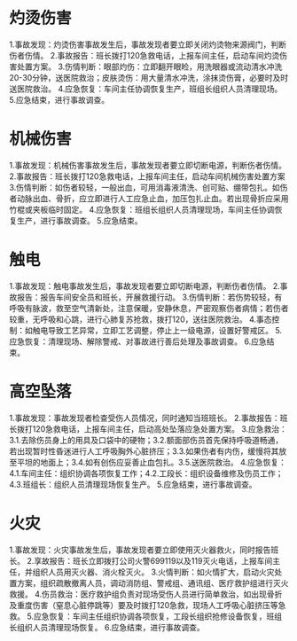 # 灼烫伤害
1.事故发现：灼烫伤害事故发生后，事故发现者要立即关闭灼烫物来源阀门，判断伤者伤情。
2.事故报告：班长拨打120急救电话，上报车间主任，启动车间灼烫伤害处置方案。
3.伤情判断：眼部灼伤：立即翻开眼睑，用洗眼器或流动清水冲洗20-30分钟，送医院救治；皮肤烫伤：用大量清水冲洗，涂抹烫伤膏，必要时及时送医院救治。
4.应急恢复：车间主任协调恢复生产，班组长组织人员清理现场。
5.应急结束，进行事故调查。
# 机械伤害
1.事故发现：机械伤害事故发生后，事故发现者要立即切断电源，判断伤者伤情。
2.事故报告：班长拨打120急救电话，上报车间主任，启动车间机械伤害处置方案
3.伤情判断：如伤者较轻，一般出血，可用消毒液清洗、创可贴、绷带包扎。如伤者动脉出血、骨折，应立即进行人工应急止血，加压包扎止血。若出现骨折应采用竹棍或夹板临时固定。
4.应急恢复：班组长组织人员清理现场，车间主任协调恢复生产，进行事故调查。
5.应急结束。
# 触电
1.事故发现：触电事故发生后，事故发现者要立即切断电源，判断伤者伤情。
2.事故报告：报告车间安全员和班长，开展救援行动。
3.伤情判断：若伤势较轻，有呼吸有脉波，救至空气清新处，注意保暖，安静休息，严密观察伤者病情；若伤者较重，无呼吸和心跳，进行心肺复苏抢救，拨打120，送往医院救治。
4.事态控制：如触电导致工艺异常，立即工艺调整，停止上一级电源，设置好警戒区。
5.应急恢复：清理现场、解除警戒、对事故进行善后处理及事故调查。
6.应急结束。
# 高空坠落
1.事故发现：事故发现者检查受伤人员情况，同时通知当班班长。
2.事故报告：班长拨打120急救电话，上报车间主任，启动高处坠落应急处置方案。
3.应急救治：3.1.去除伤员身上的用具及口袋中的硬物；3.2.额面部伤员首先保持呼吸道畅通，若出现暂时性昏迷进行人工呼吸胸外心脏挤压；3.3.如果伤者有内伤，缓慢将其放至平坦的地面上；3.4.如有创伤应妥善止血包扎。3.5.送医院救治。
4.应急恢复：4.1.车间主任：组织协调各项恢复工作；4.2.工段长：组织设备维修及伤员工作；4.3.班组长：组织人员清理现场恢复生产。
5.应急结束，进行事故调查。
# 火灾
1.事故发现：火灾事故发生后，事故发现者要立即使用灭火器救火，同时报告班长。
2.享故报告：班长立即拨打公司火警699119以及119灭火电话，上报车间主任，并组织人员用灭火器、消火栓灭火。
3.火情判断：如火情扩大，启动火灾处置方案，组织疏散撤离人员，调动消防组、警戒组、通讯组、医疗救护组进行灭火救援。
4.伤员救治：医疗救护组负责对现场受伤人员进行简单救治，如出现骨折及重度伤害（窒息心脏停跳等）要及时拨打120急救，现场人工呼吸心脏挤压等急救。
5.应急恢复：车间主任组织协调各项恢复，工段长组织抢修设备恢复，班组长组织人员清理现场恢复。
6.应急结束，进行事故调查。